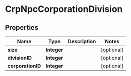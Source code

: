 
# CrpNpcCorporationDivision

## Properties
Name | Type | Description | Notes
------------ | ------------- | ------------- | -------------
**size** | **Integer** |  |  [optional]
**divisionID** | **Integer** |  |  [optional]
**corporationID** | **Integer** |  |  [optional]



